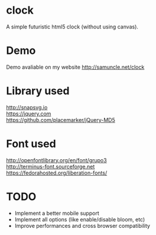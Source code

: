 # clock
A simple futuristic html5 clock (without using canvas).

# Demo
Demo avaliable on my website http://samuncle.net/clock

# Library used
http://snapsvg.io<br />
https://jquery.com<br />
https://github.com/placemarker/jQuery-MD5<br />

# Font used
http://openfontlibrary.org/en/font/grupo3<br />
http://terminus-font.sourceforge.net<br />
https://fedorahosted.org/liberation-fonts/<br />

# TODO
* Implement a better mobile support
* Implement all options (like enable/disable bloom, etc)
* Improve performances and cross browser compatibility
